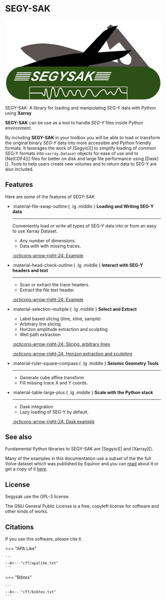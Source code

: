 # SEGY-SAK

<div class="grid" markdown>

![SEGY-SAK logo](figures/logo.png)

SEGY-SAK: A library for loading and manipulating SEG-Y data with Python using **Xarray**

</div>

**SEGY-SAK** can be use as a tool to handle *SEG-Y*
files inside Python environment.

By including  **SEGY-SAK** in your toolbox you will be
able to load or transform the original binary *SEG-Y* data into more accessible and
Python friendly formats. It leverages the work of 
[Segyio][] to simplify
loading of common SEG-Y formats into ``xarray.Dataset`` objects for ease of use and
to [NetCDF4][] files for better on disk 
and large file performance using [Dask][].
Tools to help users create new volumes and to return data to SEG-Y are also included.

## Features

Here are some of the features of SEGY-SAK

<div class="grid cards" markdown>

-   :material-file-swap-outline:{ .lg .middle } __Loading and Writing SEG-Y data__

    ---

    Conveniently load or write all types of SEG-Y data into or from an easy to use Xarray Dataset.

      - Any number of dimensions.
      - Data with with missing traces.

    [:octicons-arrow-right-24: Example](./examples/QuickOverview.ipynb)

-   :material-head-check-outline:{ .lg .middle } __Interact with SEG-Y headers and text__

    ---

     - Scan or extract the trace headers.
     - Extract the file text header.

    [:octicons-arrow-right-24: Example](./examples/example_segy_headers.ipynb)

-   :material-selection-multiple:{ .lg .middle } __Select and Extract__

     - Label based slicing (iline, xline, sample)
     - Arbitrary line slicing
     - Horizon amplitude extraction and sculpting
     - Well path extraction

    [:octicons-arrow-right-24: Slicing, arbitrary lines](./examples/example_extract_arbitrary_line.ipynb)

    [:octicons-arrow-right-24: Horizon extraction and sculpting](./examples/example_amplitude_extraction_displays.ipynb)


-   :material-ruler-square-compass:{ .lg .middle } __Seismic Geometry Tools__

    ---

     - Generate cube affine transform
     - Fill missing trace X and Y coords.

-   :material-table-large-plus:{ .lg .middle } __Scale with the Python stack__

    ---

     - Dask integration
     - Lazy loading of SEG-Y by default.

    [:octicons-arrow-right-24: Dask example](./examples/example_segysak_dask.ipynb)

</div>

## See also

Fundamental Python libraries to SEGY-SAK are [Segyio][] 
and [Xarray][].

Many of the examples in this documentation use a subset of the the full Volve
dataset which was published by Equinor and you can [read](https://www.equinor.com/en/news/14jun2018-disclosing-volve-data.html)
about it or get a copy of it [here](https://data.equinor.com/authenticate).

## License

Segysak use the GPL-3 license.

The GNU General Public License is a free, copyleft license for
software and other kinds of works.

## Citations

If you use this software, please cite it.

=== "APA Like"

    ```
    --8<-- "cff/apalike.txt"
    ```

=== "Bibtex"

    ```
    --8<-- "cff/bibtex.txt"
    ```
